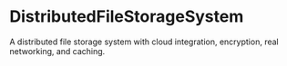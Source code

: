 # DistributedFileStorageSystem
A distributed file storage system with cloud integration, encryption, real networking, and caching.

